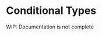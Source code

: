 # Conditional Types

<secondary-label ref="wip"/>

<warning>
WIP: Documentation is not complete
</warning>

<show-structure for="chapter" depth="2"/>
